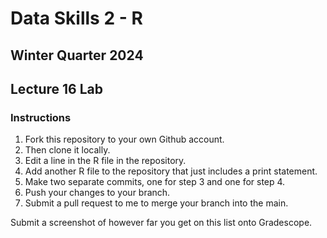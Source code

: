# Data Skills 2 - R
## Winter Quarter 2024

## Lecture 16 Lab

### Instructions
1. Fork this repository to your own Github account.
2. Then clone it locally.
3. Edit a line in the R file in the repository.
4. Add another R file to the repository that just includes a print statement.
5. Make two separate commits, one for step 3 and one for step 4.
6. Push your changes to your branch.
7. Submit a pull request to me to merge your branch into the main.

Submit a screenshot of however far you get on this list onto Gradescope.
